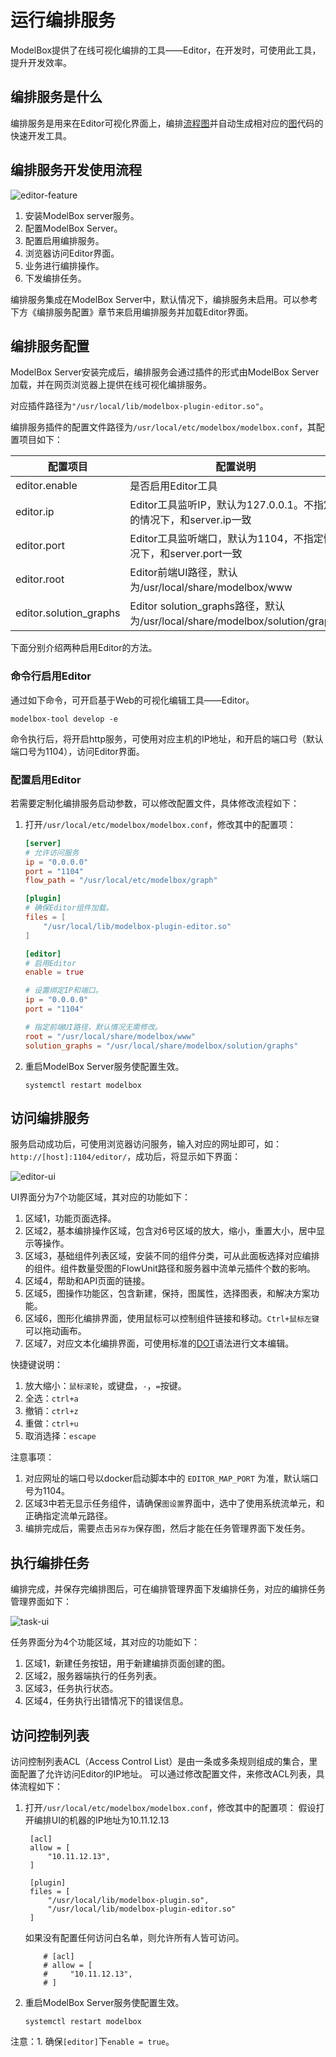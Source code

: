 # 运行编排服务

ModelBox提供了在线可视化编排的工具——Editor，在开发时，可使用此工具，提升开发效率。

## 编排服务是什么

编排服务是用来在Editor可视化界面上，编排[流程图](./develop/flow/flow.md)并自动生成相对应的[图](./framework-conception/graph.md)代码的快速开发工具。

## 编排服务开发使用流程

![editor-feature](../assets/images/figure/server/editor-feature.png)

1. 安装ModelBox server服务。
2. 配置ModelBox Server。
3. 配置启用编排服务。
4. 浏览器访问Editor界面。
5. 业务进行编排操作。
6. 下发编排任务。

编排服务集成在ModelBox Server中，默认情况下，编排服务未启用。可以参考下方《编排服务配置》章节来启用编排服务并加载Editor界面。

## 编排服务配置

ModelBox Server安装完成后，编排服务会通过插件的形式由ModelBox Server加载，并在网页浏览器上提供在线可视化编排服务。

对应插件路径为`"/usr/local/lib/modelbox-plugin-editor.so"`。

编排服务插件的配置文件路径为`/usr/local/etc/modelbox/modelbox.conf`，其配置项目如下：

| 配置项目               | 配置说明                                                                  |
| ---------------------- | ------------------------------------------------------------------------- |
| editor.enable          | 是否启用Editor工具                                                        |
| editor.ip              | Editor工具监听IP，默认为127.0.0.1。不指定的情况下，和server.ip一致       |
| editor.port            | Editor工具监听端口，默认为1104，不指定情况下，和server.port一致           |
| editor.root            | Editor前端UI路径，默认为/usr/local/share/modelbox/www                       |
| editor.solution_graphs | Editor solution_graphs路径，默认为/usr/local/share/modelbox/solution/graphs |

下面分别介绍两种启用Editor的方法。

### 命令行启用Editor

通过如下命令，可开启基于Web的可视化编辑工具——Editor。

```shell
modelbox-tool develop -e 
```

命令执行后，将开启http服务，可使用对应主机的IP地址，和开启的端口号（默认端口号为1104），访问Editor界面。

### 配置启用Editor

若需要定制化编排服务启动参数，可以修改配置文件，具体修改流程如下：

1. 打开`/usr/local/etc/modelbox/modelbox.conf`，修改其中的配置项：

    ```toml
    [server]
    # 允许访问服务
    ip = "0.0.0.0"
    port = "1104"
    flow_path = "/usr/local/etc/modelbox/graph"
    
    [plugin]
    # 确保Editor组件加载。
    files = [
        "/usr/local/lib/modelbox-plugin-editor.so"
    ]
    
    [editor]
    # 启用Editor
    enable = true
    
    # 设置绑定IP和端口。
    ip = "0.0.0.0"
    port = "1104"
    
    # 指定前端UI路径，默认情况无需修改。
    root = "/usr/local/share/modelbox/www"
    solution_graphs = "/usr/local/share/modelbox/solution/graphs"
    ```

1. 重启ModelBox Server服务使配置生效。

    ```shell
    systemctl restart modelbox
    ```

## 访问编排服务

服务启动成功后，可使用浏览器访问服务，输入对应的网址即可，如：`http://[host]:1104/editor/`，成功后，将显示如下界面：

![editor-ui](../assets/images/figure/server/Editor-UI.png)

UI界面分为7个功能区域，其对应的功能如下：

1. 区域1，功能页面选择。
1. 区域2，基本编排操作区域，包含对6号区域的放大，缩小，重置大小，居中显示等操作。
1. 区域3，基础组件列表区域，安装不同的组件分类，可从此面板选择对应编排的组件。组件数量受图的FlowUnit路径和服务器中流单元插件个数的影响。
1. 区域4，帮助和API页面的链接。
1. 区域5，图操作功能区，包含新建，保持，图属性，选择图表，和解决方案功能。
1. 区域6，图形化编排界面，使用鼠标可以控制组件链接和移动。`Ctrl+鼠标左键`可以拖动画布。
1. 区域7，对应文本化编排界面，可使用标准的[DOT](https://www.graphviz.org/pdf/dotguide.pdf)语法进行文本编辑。

快捷键说明：

1. 放大缩小：`鼠标滚轮`，或键盘，`-`，`=`按键。
1. 全选：`ctrl+a`
1. 撤销：`ctrl+z`
1. 重做：`ctrl+u`
1. 取消选择：`escape`

注意事项：

1. 对应网址的端口号以docker启动脚本中的 `EDITOR_MAP_PORT` 为准，默认端口号为1104。
1. 区域3中若无显示任务组件，请确保`图设置`界面中，选中了使用系统流单元，和正确指定流单元路径。
1. 编排完成后，需要点击`另存为`保存图，然后才能在任务管理界面下发任务。

## 执行编排任务

编排完成，并保存完编排图后，可在编排管理界面下发编排任务，对应的编排任务管理界面如下：

![task-ui](../assets/images/figure/server/Task-UI.png)

任务界面分为4个功能区域，其对应的功能如下：

1. 区域1，新建任务按钮，用于新建编排页面创建的图。
1. 区域2，服务器端执行的任务列表。
1. 区域3，任务执行状态。
1. 区域4，任务执行出错情况下的错误信息。

## 访问控制列表

访问控制列表ACL（Access Control List）是由一条或多条规则组成的集合，里面配置了允许访问Editor的IP地址。
可以通过修改配置文件，来修改ACL列表，具体流程如下：

1. 打开`/usr/local/etc/modelbox/modelbox.conf`，修改其中的配置项：
   假设打开编排UI的机器的IP地址为10.11.12.13

   ```shell
    [acl]
    allow = [
        "10.11.12.13",
    ]
   
    [plugin]
    files = [
        "/usr/local/lib/modelbox-plugin.so",
        "/usr/local/lib/modelbox-plugin-editor.so"
    ]
   ```
   
    如果没有配置任何访问白名单，则允许所有人皆可访问。
    ```shell
        # [acl]
        # allow = [
        #     "10.11.12.13",
        # ]
    ```
   
1. 重启ModelBox Server服务使配置生效。

    ```shell
    systemctl restart modelbox
    ```

注意：1. 确保`[editor]`下`enable = true`。
